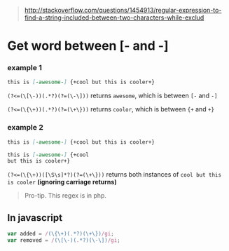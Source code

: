 
> http://stackoverflow.com/questions/1454913/regular-expression-to-find-a-string-included-between-two-characters-while-exclud

# Get word between [- and -]

### example 1
```markdown
this is [-awesome-] {+cool but this is cooler+}
```

`(?<=(\[\-))(.*?)(?=(\-\]))` returns `awesome`, which is between `[-` and `-]`

`(?<=(\{\+))(.*?)(?=(\+\}))` returns `coolor`, which is between `{+` and `+}`

### example 2
```markdown
this is [-awesome-] {+cool but this is cooler+}

this is [-awesome-] {+cool 
but this is cooler+}
```

`(?<=(\{\+))([\S\s]*?)(?=(\+\}))` returns both instances of `cool but this is cooler` __(ignoring carriage returns)__

> Pro-tip. This regex is in php. 

## In javascript

```js
var added = /(\{\+)(.*?)(\+\})/gi;
var removed = /(\[\-)(.*?)(\-\])/gi;
```